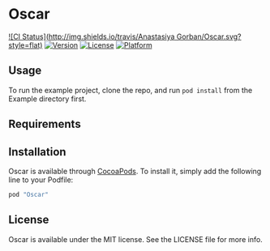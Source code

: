 # Oscar

[![CI Status](http://img.shields.io/travis/Anastasiya Gorban/Oscar.svg?style=flat)](https://travis-ci.org/techery/Oscar)
[![Version](https://img.shields.io/cocoapods/v/Oscar.svg?style=flat)](http://cocoapods.org/pods/Oscar)
[![License](https://img.shields.io/cocoapods/l/Oscar.svg?style=flat)](http://cocoapods.org/pods/Oscar)
[![Platform](https://img.shields.io/cocoapods/p/Oscar.svg?style=flat)](http://cocoapods.org/pods/Oscar)

## Usage

To run the example project, clone the repo, and run `pod install` from the Example directory first.

## Requirements

## Installation

Oscar is available through [CocoaPods](http://cocoapods.org). To install
it, simply add the following line to your Podfile:

```ruby
pod "Oscar"
```

## License

Oscar is available under the MIT license. See the LICENSE file for more info.
